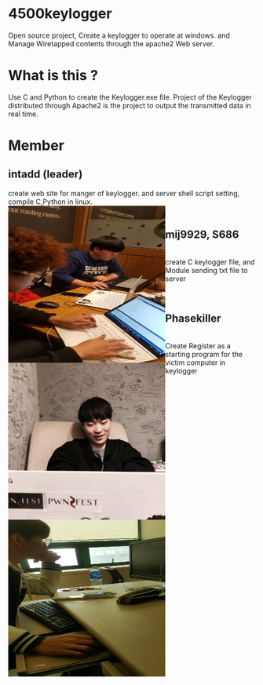 # 4500keylogger

Open source project, Create a keylogger to operate at windows. and Manage Wiretapped contents through the apache2 Web server.

# What is this ?

Use C and Python to create the Keylogger.exe file. Project of the Keylogger distributed through Apache2 is the project to output the transmitted data in real time.

# Member

## intadd (leader)
create web site for manger of keylogger. and server shell script setting, compile C,Python in linux. 
<br>
<a jref="./img/1.jpg"> <img src="./img/1.jpg" align="left" height="320px" width="320px"></a>
</br>
## mij9929, S686 
<br>
create C keylogger file, and Module sending txt file to server

<a href="./img/2.jpg"> <img src='./img/2.jpg' align="left" height="320px" width="320px"></a>
</br>
## Phasekiller
<br>
Create Register as a starting program for the victim computer in keylogger
<a href="./img/3.jpg"> <img src="./img/3.jpg" align="left" height="320px" width="320px"></a>
</br>

